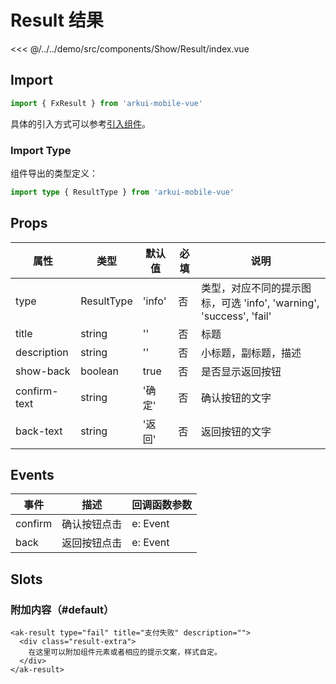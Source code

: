 # Result 结果

<CodeDemo name="Result">

<<< @/../../demo/src/components/Show/Result/index.vue

</CodeDemo>

## Import

```js
import { FxResult } from 'arkui-mobile-vue'
```

具体的引入方式可以参考[引入组件](../guide/import.md)。

### Import Type

组件导出的类型定义：

```ts
import type { ResultType } from 'arkui-mobile-vue'
```

## Props

| 属性         | 类型       | 默认值 | 必填 | 说明                                                                |
| ------------ | ---------- | ------ | ---- | ------------------------------------------------------------------- |
| type         | ResultType | 'info' | 否   | 类型，对应不同的提示图标，可选 'info', 'warning', 'success', 'fail' |
| title        | string     | ''     | 否   | 标题                                                                |
| description  | string     | ''     | 否   | 小标题，副标题，描述                                                |
| show-back    | boolean    | true   | 否   | 是否显示返回按钮                                                    |
| confirm-text | string     | '确定' | 否   | 确认按钮的文字                                                      |
| back-text    | string     | '返回' | 否   | 返回按钮的文字                                                      |

## Events

| 事件    | 描述         | 回调函数参数 |
| ------- | ------------ | ------------ |
| confirm | 确认按钮点击 | e: Event     |
| back    | 返回按钮点击 | e: Event     |

## Slots

### 附加内容（#default）

```vue
<ak-result type="fail" title="支付失败" description="">
  <div class="result-extra">
    在这里可以附加组件元素或者相应的提示文案，样式自定。
  </div>
</ak-result>
```
